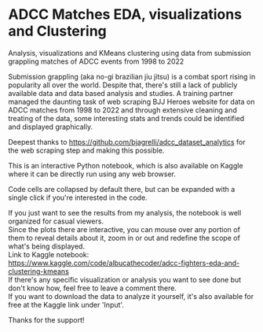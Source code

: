 # ADCC Matches EDA, visualizations and Clustering
Analysis, visualizations and KMeans clustering using data from submission grappling matches of ADCC events from 1998 to 2022  
  
Submission grappling (aka no-gi brazilian jiu jitsu) is a combat sport rising in popularity all over the world. Despite that, there's still a lack of publicly available data and data based analysis and studies. A training partner managed the daunting task of web scraping BJJ Heroes website for data on ADCC matches from 1998 to 2022 and through extensive cleaning and treating of the data, some interesting stats and trends could be identified and displayed graphically.  

Deepest thanks to https://github.com/bjagrelli/adcc_dataset_analytics for the web scraping step and making this possible.


This is an interactive Python notebook, which is also available on Kaggle where it can be directly run using any web browser.  

Code cells are collapsed by default there, but can be expanded with a single click if you're interested in the code.  

If you just want to see the results from my analysis, the notebook is well organized for casual viewers.  
Since the plots there are interactive, you can mouse over any portion of them to reveal details about it, zoom in or out and redefine the scope of what's being displayed.  
Link to Kaggle notebook: https://www.kaggle.com/code/albucathecoder/adcc-fighters-eda-and-clustering-kmeans  
If there's any specific visualization or analysis you want to see done but don't know how, feel free to leave a comment there.  
If you want to download the data to analyze it yourself, it's also available for free at the Kaggle link under 'Input'.  
  
  
Thanks for the support!
